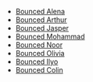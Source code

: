 <!DOCTYPE html>
<html lang="nl">
<head>
    <meta charset="UTF-8">
    <meta name="viewport" content="width=device-width, initial-scale=1.0">
</head>
<body>
    <ul>
        <li><a href="Bounced Alena.html">Bounced Alena</a></li>
        <li><a href="Bounced Arthur.html">Bounced Arthur</a></li>
        <li><a href="Bounced Jasper.html">Bounced Jasper</a></li>
        <li><a href="Bounced Mohammad.html">Bounced Mohammad</a></li>
        <li><a href="Bounced Noor.html">Bounced Noor</a></li>
        <li><a href="Bounced Olivia.html">Bounced Olivia</a></li>
        <li><a href="Bounced Ilyo.html">Bounced Ilyo</a></li>
        <li><a href="Bounced Colin.html">Bounced Colin</a></li>
    </ul>
</body>
</html>
